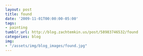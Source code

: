 ```yaml
---
layout: post
title: found
date: '2009-11-01T00:00:00-05:00'
tags: 
- painting
tumblr_url: http://blog.zachtemkin.us/post/58983746532/found
categories: blog
img: 
- "/assets/img/blog_images/found.jpg" 
---
```

